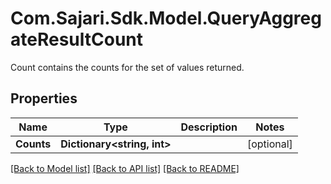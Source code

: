 # Com.Sajari.Sdk.Model.QueryAggregateResultCount
Count contains the counts for the set of values returned.

## Properties

Name | Type | Description | Notes
------------ | ------------- | ------------- | -------------
**Counts** | **Dictionary&lt;string, int&gt;** |  | [optional] 

[[Back to Model list]](../README.md#documentation-for-models) [[Back to API list]](../README.md#documentation-for-api-endpoints) [[Back to README]](../README.md)

